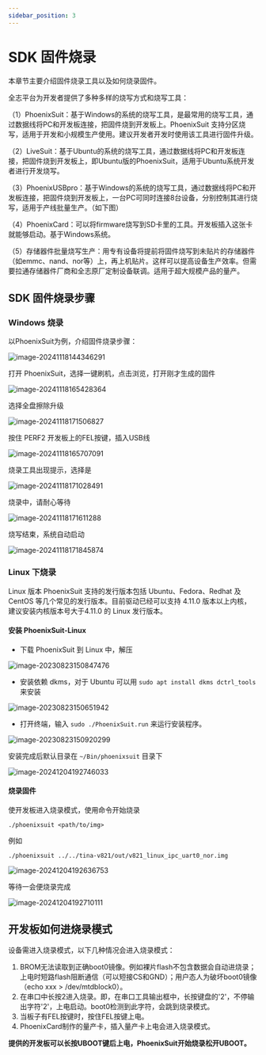 ```yaml
---
sidebar_position: 3
---
```

# SDK 固件烧录

本章节主要介绍固件烧录工具以及如何烧录固件。

全志平台为开发者提供了多种多样的烧写方式和烧写工具：

（1）PhoenixSuit：基于Windows的系统的烧写工具，是最常用的烧写工具，通过数据线将PC和开发板连接，把固件烧到开发板上。PhoenixSuit 支持分区烧写，适用于开发和小规模生产使用。建议开发者开发时使用该工具进行固件升级。

（2）LiveSuit：基于Ubuntu的系统的烧写工具，通过数据线将PC和开发板连接，把固件烧到开发板上，即Ubuntu版的PhoenixSuit，适用于Ubuntu系统开发者进行开发烧写。

（3）PhoenixUSBpro：基于Windows的系统的烧写工具，通过数据线将PC和开发板连接，把固件烧到开发板上，一台PC可同时连接8台设备，分别控制其进行烧写，适用于产线批量生产。（如下图）

（4）PhoenixCard：可以将firmware烧写到SD卡里的工具。开发板插入这张卡就能够启动。基于Windows系统。

（5）存储器件批量烧写生产：用专有设备将提前将固件烧写到未贴片的存储器件（如emmc、nand、nor等）上，再上机贴片。这样可以提高设备生产效率。但需要拉通存储器件厂商和全志原厂定制设备联调。适用于超大规模产品的量产。

## SDK 固件烧录步骤

### Windows 烧录

以PhoenixSuit为例，介绍固件烧录步骤：

![image-20241118144346291](images/image-20241118144346291-36f5af9aa8f2c9b6211cacbd72fac4e7.png)

打开 PhoenixSuit，选择一键刷机，点击浏览，打开刚才生成的固件

![image-20241118165428364](images/image-20241118165428364-3f46c09c8606d70d0d720523814368b5.png)

选择全盘擦除升级

![image-20241118171506827](images/image-20241118171506827-75671bafc478a80b4ccad241f044f9d8.png)

按住 PERF2 开发板上的FEL按键，插入USB线

![image-20241118165707091](images/image-20241118165707091-889836e7f6770e610d534a5dce06b91d.png)

烧录工具出现提示，选择是

![image-20241118171028491](images/image-20241118171028491-227ca42688fbfef63383bbf12d8ebca6.png)

烧录中，请耐心等待

![image-20241118171611288](images/image-20241118171611288-e7aa37779a26f01641b95622b75e7604.png)

烧写结束，系统自动启动

![image-20241118171845874](images/image-20241118171845874-cdde96393f93652b16d72ec3eae40ac4.png)

### Linux 下烧录

Linux 版本 PhoenixSuit 支持的发行版本包括 Ubuntu、Fedora、Redhat 及 CentOS 等几个常见的发行版本。目前驱动已经可以支持 4.11.0 版本以上内核，建议安装内核版本号大于4.11.0 的 Linux 发行版本。

#### 安装 PhoenixSuit-Linux

- 下载 PhoenixSuit 到 Linux 中，解压

![image-20230823150847476](images/image-20230823150847476.png)

- 安装依赖 dkms，对于 Ubuntu 可以用 `sudo apt install dkms dctrl_tools` 来安装

![image-20230823150651942](images/image-20230823150651942-49f214e8b5c55bc8151912e1ac925342.png)

- 打开终端，输入 `sudo ./PhoenixSuit.run` 来运行安装程序。

![image-20230823150920299](images/image-20230823150920299-fba0a8203387cb95fb8f733a7642ad06.png)

安装完成后默认目录在 `~/Bin/phoenixsuit` 目录下

![image-20241204192746033](images/image-20241204192746033-54ab6cb4647fa1fc2648eb20a3c7be78.png)

#### 烧录固件

使开发板进入烧录模式，使用命令开始烧录

```text
./phoenixsuit <path/to/img>
```

例如

```text
./phoenixsuit ../../tina-v821/out/v821_linux_ipc_uart0_nor.img
```

![image-20241204192636753](images/image-20241204192636753-fa0eecc5d914f1fed48cd433abaac5da.png)

等待一会便烧录完成

![image-20241204192710111](images/image-20241204192710111-56e2c4021a19bcc88d6c23417d6fd19c.png)

## 开发板如何进烧录模式

设备需进入烧录模式，以下几种情况会进入烧录模式：

1. BROM无法读取到正确boot0镜像。例如裸片flash不包含数据会自动进烧录；上电时短路flash阻断通信（可以短接CS和GND）；用户态人为破坏boot0镜像（echo xxx > /dev/mtdblock0）。
2. 在串口中长按2进入烧录。即，在串口工具输出框中，长按键盘的'2'，不停输出字符'2'，上电启动。boot0检测到此字符，会跳到烧录模式。
3. 当板子有FEL按键时，按住FEL按键上电。
4. PhoenixCard制作的量产卡，插入量产卡上电会进入烧录模式。

**提供的开发板可以长按UBOOT键后上电，PhoenixSuit开始烧录松开UBOOT。**